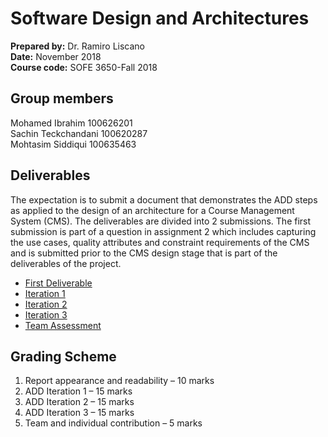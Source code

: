 # Software Design and Architectures
**Prepared by:** Dr. Ramiro Liscano <br>
**Date:** November 2018 <br>
**Course code:** SOFE 3650-Fall 2018


## Group members
Mohamed Ibrahim 100626201 <br>
Sachin Teckchandani 100620287 <br>
Mohtasim Siddiqui 100635463 <br>


## Deliverables
The expectation is to submit a document that demonstrates the ADD steps as applied to the design of
an architecture for a Course Management System (CMS). The deliverables are divided into 2
submissions. The first submission is part of a question in assignment 2 which includes capturing the
use cases, quality attributes and constraint requirements of the CMS and is submitted prior to the
CMS design stage that is part of the deliverables of the project.

* [First Deliverable](https://github.com/SOFE3650F18/project-group11/tree/master/First%20Deliverable)
* [Iteration 1](https://github.com/SOFE3650F18/project-group11/tree/master/Iteration%201)
* [Iteration 2](https://github.com/SOFE3650F18/project-group11/tree/master/Iteration%202)
* [Iteration 3](https://github.com/SOFE3650F18/project-group11/tree/master/Iteration%203)
* [Team Assessment](https://github.com/SOFE3650F18/project-group11/blob/master/teamAssessment.md)


## Grading Scheme
1. Report appearance and readability – 10 marks
2. ADD Iteration 1 – 15 marks
3. ADD Iteration 2 – 15 marks
4. ADD Iteration 3 – 15 marks
5. Team and individual contribution – 5 marks



